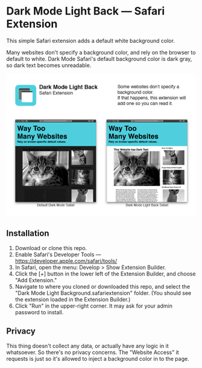 # Dark Mode Light Back — Safari Extension

This simple Safari extension adds a default white background color.

Many websites don't specify a background color, and rely on the browser to default to white. 
Dark Mode Safari's default background color is dark gray, so dark text becomes unreadable.

![Makes Safari readable in Dark Mode](https://github.com/fith/darkmodelightback/blob/master/Assets/screenshot.png?raw=true) 

## Installation

1. Download or clone this repo.
2. Enable Safari's Developer Tools — https://developer.apple.com/safari/tools/
3. In Safari, open the menu: Develop > Show Extension Builder.
4. Click the [+] button in the lower left of the Extension Builder, and choose "Add Extension."
5. Navigate to where you cloned or downloaded this repo, and select the "Dark Mode Light Background.safariextension" folder. 
(You should see the extension loaded in the Extension Builder.)
6. Click "Run" in the upper-right corner. It may ask for your admin password to install.


## Privacy

This thing doesn't collect any data, or actually have any logic in it whatsoever. So there's no privacy concerns. The "Website Access" it requests is just so it's allowed to inject a background color in to the page.
